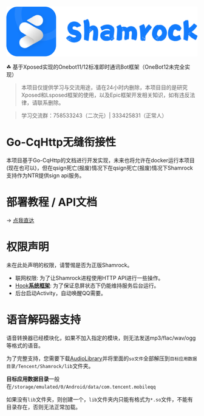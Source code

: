 ![logo](logo.png)

☘ 基于Xposed实现的Onebot11/12标准即时通讯Bot框架（OneBot12未完全实现）

> 本项目仅提供学习与交流用途，请在24小时内删除，本项目目的是研究Xposed和Lsposed框架的使用，以及Epic框架开发相关知识，如有违反法律，请联系删除。

> 学习交流群：758533243（二次元）| 333425831（正常人）

# Go-CqHttp无缝衔接性

本项目基于Go-CqHttp的文档进行开发实现，未来也将允许在docker运行本项目(现在也可以)，但在qsign死亡(报废)情况下在qsign死亡(报废)情况下Shamrock支持作为NTR提供sign api服务。

# 部署教程 / API文档

-> [点我直达](https://linxinrao.github.io/Shamrock)

# 权限声明

未在此处声明的权限，请警惕是否为正版Shamrock。

- 联网权限: 为了让Shamrock进程使用HTTP API进行一些操作。
- [Hook**系统框架**](https://github.com/fuqiuluo/Shamrock/wiki/perm_hook_android): 为了保证息屏状态下仍能维持服务后台运行。
- 后台启动Activity，自动唤醒QQ需要。

# 语音解码器支持

语音转换器已经模块化，如果不加入指定的模块，则无法发送mp3/flac/wav/ogg等格式的语音。

为了完整支持，您需要下载[AudioLibrary](https://raw.githubusercontent.com/fuqiuluo/Shamrock/master/AudioLibrary.zip)并将里面的`so文件`全部解压到`目标应用数据目录/Tencent/Shamrock/lib`文件夹。

**目标应用数据目录**一般在`/storage/emulated/0/Android/data/com.tencent.mobileqq`

如果没有`lib`文件夹，则创建一个，`lib`文件夹内只能有格式为`*.so`文件，不能有目录存在，否则无法正常加载。



